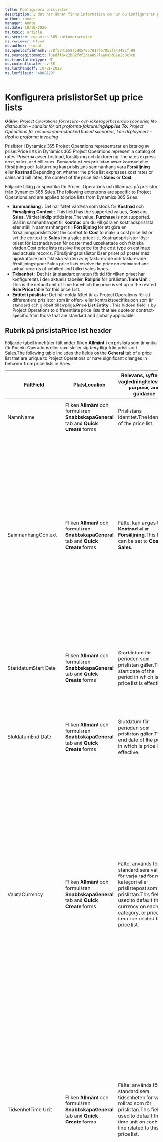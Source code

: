 ```yaml
---
title: Konfigurera prislistor
description: I det här ämnet finns information om hur du konfigurerar prislistor för kostnad och försäljning.
author: rumant
manager: Annbe
ms.date: 10/20/2020
ms.topic: article
ms.service: dynamics-365-customerservice
ms.reviewer: kfend
ms.author: rumant
ms.openlocfilehash: 578f5641659a5d05785781afe7055fe4449cf799
ms.sourcegitcommit: f8edff6422b82fdf2cea897faa6abb51e2c0c3c8
ms.translationtype: HT
ms.contentlocale: sv-SE
ms.lasthandoff: 10/21/2020
ms.locfileid: "4088129"
---
```

# <a name="set-up-price-lists"></a><span data-ttu-id="9a3ae-103">Konfigurera prislistor</span><span class="sxs-lookup"><span data-stu-id="9a3ae-103">Set up price lists</span></span>

<span data-ttu-id="9a3ae-104">_**Gäller:** Project Operations för resurs- och icke lagerbaserade scenarier, lite distribution – handlar för att proforma-fakturering_</span><span class="sxs-lookup"><span data-stu-id="9a3ae-104">_**Applies To:** Project Operations for resource/non-stocked based scenarios, Lite deployment - deal to proforma invoicing_</span></span>

<span data-ttu-id="9a3ae-105">Prislistor i Dynamics 365 Project Operations representerar en katalog av priser.</span><span class="sxs-lookup"><span data-stu-id="9a3ae-105">Price lists in Dynamics 365 Project Operations represent a catalog of rates.</span></span> <span data-ttu-id="9a3ae-106">Priserna avser kostnad, försäljning och fakturering.</span><span class="sxs-lookup"><span data-stu-id="9a3ae-106">The rates express cost, sales, and bill rates.</span></span> <span data-ttu-id="9a3ae-107">Beroende på om prislistan avser kostnad eller försäljning och fakturering kan prislistans sammanhang vara **Försäljning** eller **Kostnad**.</span><span class="sxs-lookup"><span data-stu-id="9a3ae-107">Depending on whether the price list expresses cost rates or sales and bill rates, the context of the price list is **Sales** or **Cost**.</span></span>

<span data-ttu-id="9a3ae-108">Följande tillägg är specifika för Project Operations och tillämpas på prislistor från Dynamics 365 Sales.</span><span class="sxs-lookup"><span data-stu-id="9a3ae-108">The following extensions are specific to Project Operations and are applied to price lists from Dynamics 365 Sales.</span></span>

- <span data-ttu-id="9a3ae-109">**Sammanhang** : Det här fältet värdena som stöds för **Kostnad** och **Försäljning**.</span><span class="sxs-lookup"><span data-stu-id="9a3ae-109">**Context** : This field has the supported values, **Cost** and **Sales**.</span></span> <span data-ttu-id="9a3ae-110">Värdet **Inköp** stöds inte.</span><span class="sxs-lookup"><span data-stu-id="9a3ae-110">The value, **Purchase** is not supported.</span></span> <span data-ttu-id="9a3ae-111">Ställ in sammanhanget till **Kostnad** om du vill göra en kostnadsprislista eller ställ in sammanhanget till **Försäljning** för att göra en försäljningsprislista.</span><span class="sxs-lookup"><span data-stu-id="9a3ae-111">Set the context to **Cost** to make a cost price list or set the context to **Sales** for a sales price list.</span></span> <span data-ttu-id="9a3ae-112">Kostnadsprislistor löser priset för kostnadstypen för poster med uppskattade och faktiska värden.</span><span class="sxs-lookup"><span data-stu-id="9a3ae-112">Cost price lists resolve the price for the cost type on estimate and actuals records.</span></span> <span data-ttu-id="9a3ae-113">Försäljningsprislistor löser priset på poster med uppskattade och faktiska värden av ej fakturerade och fakturerade försäljningstyper.</span><span class="sxs-lookup"><span data-stu-id="9a3ae-113">Sales price lists resolve the price on estimated and actual records of unbilled and billed sales types.</span></span>
- <span data-ttu-id="9a3ae-114">**Tidsenhet** : Det här är standardenheten för tid för vilken priset har konfigurerats i den aktuella tabellen **Rollpris** för prislistan.</span><span class="sxs-lookup"><span data-stu-id="9a3ae-114">**Time Unit** : This is the default unit of time for which the price is set up in the related **Role Price** table for this price List.</span></span>
- <span data-ttu-id="9a3ae-115">**Entitet i prislista** : Det här dolda fältet är av Project Operations för att differentiera prislistor som är offert- eller kontraktspecifika och som är standard och globalt tillämpliga.</span><span class="sxs-lookup"><span data-stu-id="9a3ae-115">**Price List Entity** : This  hidden field is by Project Operations to differentiate price lists that are quote or contract-specific from those that are standard and globally applicable.</span></span>

## <a name="price-list-header"></a><span data-ttu-id="9a3ae-116">Rubrik på prislista</span><span class="sxs-lookup"><span data-stu-id="9a3ae-116">Price list header</span></span>

<span data-ttu-id="9a3ae-117">Följande tabell innehåller fält under fliken **Allmänt** i en prislista som är unika för Projekt Operations eller som skiljer sig betydligt från prislistor i Sales.</span><span class="sxs-lookup"><span data-stu-id="9a3ae-117">The following table includes the fields on the **General** tab of a price list that are unique to Project Operations or have significant changes in behavior from price lists in Sales.</span></span>

| <span data-ttu-id="9a3ae-118">Fält</span><span class="sxs-lookup"><span data-stu-id="9a3ae-118">Field</span></span> | <span data-ttu-id="9a3ae-119">Plats</span><span class="sxs-lookup"><span data-stu-id="9a3ae-119">Location</span></span> | <span data-ttu-id="9a3ae-120">Relevans, syfte och vägledning</span><span class="sxs-lookup"><span data-stu-id="9a3ae-120">Relevance, purpose, and guidance</span></span> | <span data-ttu-id="9a3ae-121">Inverkan nedströms</span><span class="sxs-lookup"><span data-stu-id="9a3ae-121">Downstream impact</span></span> |
| --- | --- | --- | --- |
| <span data-ttu-id="9a3ae-122">Namn</span><span class="sxs-lookup"><span data-stu-id="9a3ae-122">Name</span></span> | <span data-ttu-id="9a3ae-123">Fliken **Allmänt** och formulären **Snabbskapa**</span><span class="sxs-lookup"><span data-stu-id="9a3ae-123">**General** tab and **Quick Create** forms</span></span> | <span data-ttu-id="9a3ae-124">Prislistans identitet.</span><span class="sxs-lookup"><span data-stu-id="9a3ae-124">The identity of the price list.</span></span> | <span data-ttu-id="9a3ae-125">Prislistan visas med det här värdet på alla listsidor och listrutealternativ.</span><span class="sxs-lookup"><span data-stu-id="9a3ae-125">The price list is shown with this value on all list pages and drop-down options.</span></span>|
| <span data-ttu-id="9a3ae-126">Sammanhang</span><span class="sxs-lookup"><span data-stu-id="9a3ae-126">Context</span></span> | <span data-ttu-id="9a3ae-127">Fliken **Allmänt** och formulären **Snabbskapa**</span><span class="sxs-lookup"><span data-stu-id="9a3ae-127">**General** tab and **Quick Create** forms</span></span> | <span data-ttu-id="9a3ae-128">Fältet kan anges till **Kostnad** eller **Försäljning**.</span><span class="sxs-lookup"><span data-stu-id="9a3ae-128">This field can be set to **Cost** or **Sales**.</span></span> | <span data-ttu-id="9a3ae-129">En prislista som är inställd på **Kostnad** används för att slå upp priset för kostnadsuppskattningar och faktiska kostnadsvärden.</span><span class="sxs-lookup"><span data-stu-id="9a3ae-129">A price list set to **Cost** is used to look up the price for cost estimates and cost actuals.</span></span> <span data-ttu-id="9a3ae-130">En prislista som är inställd på **Försäljning** används för att slå upp priset för försäljningsuppskattningar och faktiska försäljningsvärden.</span><span class="sxs-lookup"><span data-stu-id="9a3ae-130">A price list set to **Sales** is used to look up the price for sales estimates and sales actuals.</span></span> <span data-ttu-id="9a3ae-131">Endast prislistor som har sammanhanget inställt på **Försäljning** kan kopplas till projektprislistor för kunder, projektofferter och projektkontrakt.</span><span class="sxs-lookup"><span data-stu-id="9a3ae-131">Only price lists that have the context set to **Sales** can be attached to project price lists for customers, project quotes, and project contracts.</span></span> |
| <span data-ttu-id="9a3ae-132">Startdatum</span><span class="sxs-lookup"><span data-stu-id="9a3ae-132">Start Date</span></span> | <span data-ttu-id="9a3ae-133">Fliken **Allmänt** och formulären **Snabbskapa**</span><span class="sxs-lookup"><span data-stu-id="9a3ae-133">**General** tab and **Quick Create** forms</span></span> | <span data-ttu-id="9a3ae-134">Startdatum för perioden som prislistan gäller.</span><span class="sxs-lookup"><span data-stu-id="9a3ae-134">The start date of the period in which is price list is effective.</span></span> | <span data-ttu-id="9a3ae-135">Med fältet **Slutdatum** används det här fältet för att avgöra vilken prislista som gäller för en viss rad för uppskattning eller faktiska värden.</span><span class="sxs-lookup"><span data-stu-id="9a3ae-135">With the **End Date** field, this field is used to determine which price list is applicable for a certain estimate or actual line.</span></span> |
| <span data-ttu-id="9a3ae-136">Slutdatum</span><span class="sxs-lookup"><span data-stu-id="9a3ae-136">End Date</span></span> | <span data-ttu-id="9a3ae-137">Fliken **Allmänt** och formulären **Snabbskapa**</span><span class="sxs-lookup"><span data-stu-id="9a3ae-137">**General** tab and **Quick Create** forms</span></span> | <span data-ttu-id="9a3ae-138">Slutdatum för perioden som prislistan gäller.</span><span class="sxs-lookup"><span data-stu-id="9a3ae-138">The end date of the period in which is price list is effective.</span></span> | <span data-ttu-id="9a3ae-139">Med fältet **Startdatum** används det här fältet för att avgöra vilken prislista som gäller för en viss rad för uppskattning eller faktiska värden.</span><span class="sxs-lookup"><span data-stu-id="9a3ae-139">With the **Start Date** field, this field is used to determine which price list is applicable for a certain estimate or actual line.</span></span> |
| <span data-ttu-id="9a3ae-140">Valuta</span><span class="sxs-lookup"><span data-stu-id="9a3ae-140">Currency</span></span> | <span data-ttu-id="9a3ae-141">Fliken **Allmänt** och formulären **Snabbskapa**</span><span class="sxs-lookup"><span data-stu-id="9a3ae-141">**General** tab and **Quick Create** forms</span></span> | <span data-ttu-id="9a3ae-142">Fältet används för att standardisera valutan för varje rad för roll, kategori eller prislistepost som rör prislistan.</span><span class="sxs-lookup"><span data-stu-id="9a3ae-142">This field is used to default the currency on each role, category, or price list item line related to this price list.</span></span> | <span data-ttu-id="9a3ae-143">I prislistor som är inställda på **Försäljning** går det inte att skapa roller, kategorier eller prislisteposter i någon annan valuta än denna valuta.</span><span class="sxs-lookup"><span data-stu-id="9a3ae-143">On **Sales** price lists, roles, categories, or price list item lines can't be created in any currency other than this currency.</span></span> <span data-ttu-id="9a3ae-144">I prislistor som är inställda på **Kostnad** kan du skapa en rollprisrad i valfri valuta.</span><span class="sxs-lookup"><span data-stu-id="9a3ae-144">On **Cost** price lists, you can create a role price line in any currency.</span></span> <span data-ttu-id="9a3ae-145">Den valuta som definieras här används som standard.</span><span class="sxs-lookup"><span data-stu-id="9a3ae-145">The currency defined here is used as a default.</span></span> <span data-ttu-id="9a3ae-146">Användarinställningarna som tillhör rollpriser kan åsidosätta det här värdet så att arbetskraftskostnad aktiveras i valfri valuta.</span><span class="sxs-lookup"><span data-stu-id="9a3ae-146">The user setup that is related role prices can override this value to enable labor cost rate setup in any currency.</span></span> <span data-ttu-id="9a3ae-147">Kategorikostnad och prislisteposters kostnad kan endast konfigureras i den valuta som definieras här.</span><span class="sxs-lookup"><span data-stu-id="9a3ae-147">Category cost rates and price list item costs can be set up only in the currency defined here.</span></span> |
| <span data-ttu-id="9a3ae-148">Tidsenhet</span><span class="sxs-lookup"><span data-stu-id="9a3ae-148">Time Unit</span></span> | <span data-ttu-id="9a3ae-149">Fliken **Allmänt** och formulären **Snabbskapa**</span><span class="sxs-lookup"><span data-stu-id="9a3ae-149">**General** tab and **Quick Create** forms</span></span> | <span data-ttu-id="9a3ae-150">Fältet används för att standardisera tidsenheten för varje rollrad som rör prislistan.</span><span class="sxs-lookup"><span data-stu-id="9a3ae-150">This field is used to default the time unit on each role line related to this price list.</span></span> | <span data-ttu-id="9a3ae-151">Det här fältvärdet används endast på relaterade rollprisinställningar.</span><span class="sxs-lookup"><span data-stu-id="9a3ae-151">This field value is only used on related role price setup.</span></span> <span data-ttu-id="9a3ae-152">I prislistor som är inställda på **Kostnad** och **Försäljning** kan du skapa en rollprisrad i valfri tidsenhet.</span><span class="sxs-lookup"><span data-stu-id="9a3ae-152">On **Cost** and **Sales** price lists, you can create a role price line in any unit of time.</span></span> <span data-ttu-id="9a3ae-153">Den tidsenhet som definieras här används som standard.</span><span class="sxs-lookup"><span data-stu-id="9a3ae-153">The time unit defined here is used as a default.</span></span> <span data-ttu-id="9a3ae-154">Användarinställningarna som tillhör rollpriser kan åsidosätta det här värdet så att arbetskraftskostnad och fakturakostnad aktiveras i valfri tidsenhet.</span><span class="sxs-lookup"><span data-stu-id="9a3ae-154">The user setup related role prices can override this value to enable labor cost and bill rate setup in any unit of time.</span></span> |
| <span data-ttu-id="9a3ae-155">Beskrivning</span><span class="sxs-lookup"><span data-stu-id="9a3ae-155">Description</span></span> | <span data-ttu-id="9a3ae-156">Fliken **Allmänt** och formulären **Snabbskapa**</span><span class="sxs-lookup"><span data-stu-id="9a3ae-156">**General** tab and **Quick Create** forms</span></span> | <span data-ttu-id="9a3ae-157">Det här textfältet gör att du kan tillhandahålla en flerradig beskrivning av prislistan.</span><span class="sxs-lookup"><span data-stu-id="9a3ae-157">This text field allows you to provide a multi-line description of the price list.</span></span> | <span data-ttu-id="9a3ae-158">Det här fältet visas i **associerade** vyer för prislistan i olika entiteter som har relaterade prislistor.</span><span class="sxs-lookup"><span data-stu-id="9a3ae-158">This field is shown in the **Associated** views on the price list in various entities that have related price lists.</span></span> |
